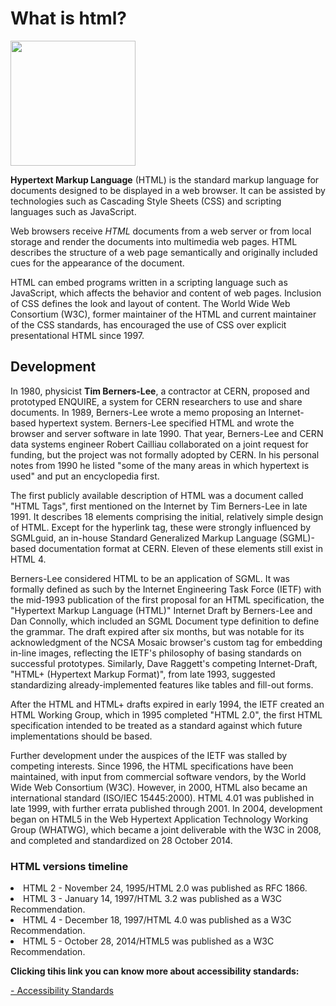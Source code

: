<!DOCTYPE HTML>
<html>
    <head>
        <meta charset="utf-8">
        <title>Index.html</title>
    </head>
    	
<title>Index.html</title> 
    <body>
    <h1>What is html?</h1>
        <img src="https://images.app.goo.gl/AYKcpGtDkoSYCQfu7" width="200" length="100">
<p><strong>Hypertext Markup Language</strong> (HTML) is the standard markup language for documents designed to be displayed in a web browser. It can be assisted by technologies such as Cascading Style Sheets (CSS) and scripting languages such as JavaScript.</p>
<p>Web browsers receive <em>HTML</em> documents from a web server or from local storage and render the documents into multimedia web pages. HTML describes the structure of a web page semantically and originally included cues for the appearance of the document.</p>
<p>HTML can embed programs written in a scripting language such as JavaScript, which affects the behavior and content of web pages. Inclusion of CSS defines the look and layout of content. The World Wide Web Consortium (W3C), former maintainer of the HTML and current maintainer of the CSS standards, has encouraged the use of CSS over explicit presentational HTML since 1997.</p>
</body>
<h2>Development</h2>
<p>In 1980, physicist <strong>Tim Berners-Lee</strong>, a contractor at CERN, proposed and prototyped ENQUIRE, a system for CERN researchers to use and share documents. In 1989, Berners-Lee wrote a memo proposing an Internet-based hypertext system. Berners-Lee specified HTML and wrote the browser and server software in late 1990. That year, Berners-Lee and CERN data systems engineer Robert Cailliau collaborated on a joint request for funding, but the project was not formally adopted by CERN. In his personal notes from 1990 he listed "some of the many areas in which hypertext is used" and put an encyclopedia first.</p>
<p>The first publicly available description of HTML was a document called "HTML Tags", first mentioned on the Internet by Tim Berners-Lee in late 1991. It describes 18 elements comprising the initial, relatively simple design of HTML. Except for the hyperlink tag, these were strongly influenced by SGMLguid, an in-house Standard Generalized Markup Language (SGML)-based documentation format at CERN. Eleven of these elements still exist in HTML 4.</p>
<p>Berners-Lee considered HTML to be an application of SGML. It was formally defined as such by the Internet Engineering Task Force (IETF) with the mid-1993 publication of the first proposal for an HTML specification, the "Hypertext Markup Language (HTML)" Internet Draft by Berners-Lee and Dan Connolly, which included an SGML Document type definition to define the grammar. The draft expired after six months, but was notable for its acknowledgment of the NCSA Mosaic browser's custom tag for embedding in-line images, reflecting the IETF's philosophy of basing standards on successful prototypes. Similarly, Dave Raggett's competing Internet-Draft, "HTML+ (Hypertext Markup Format)", from late 1993, suggested standardizing already-implemented features like tables and fill-out forms.</p>
<p>After the HTML and HTML+ drafts expired in early 1994, the IETF created an HTML Working Group, which in 1995 completed "HTML 2.0", the first HTML specification intended to be treated as a standard against which future implementations should be based.</p>
<p>Further development under the auspices of the IETF was stalled by competing interests. Since 1996, the HTML specifications have been maintained, with input from commercial software vendors, by the World Wide Web Consortium (W3C). However, in 2000, HTML also became an international standard (ISO/IEC 15445:2000). HTML 4.01 was published in late 1999, with further errata published through 2001. In 2004, development began on HTML5 in the Web Hypertext Application Technology Working Group (WHATWG), which became a joint deliverable with the W3C in 2008, and completed and standardized on 28 October 2014.</p>
<h3>HTML versions timeline</h3>
<li>HTML 2 - November 24, 1995/HTML 2.0 was published as RFC 1866.</li>
<li>HTML 3 - January 14, 1997/HTML 3.2 was published as a W3C Recommendation.</li>
<li>HTML 4 - December 18, 1997/HTML 4.0 was published as a W3C Recommendation.</li>
<li>HTML 5 - October 28, 2014/HTML5 was published as a W3C Recommendation.</li>
<p><strong>Clicking tihis link you can know more about accessibility standards:</strong></p>
    <a href="accessibility.html" > - Accessibility Standards </a>
</html>
